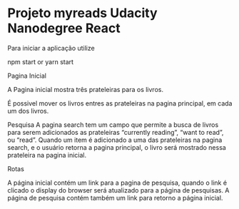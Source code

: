 # Projeto myreads Udacity Nanodegree React

Para iniciar a aplicação utilize

npm start or yarn start

Pagina Inicial

A Pagina inicial mostra três prateleiras para os livros.

É possivel mover os livros entres as prateleiras na pagina principal, em cada um dos livros.

Pesquisa A pagina search tem um campo que permite a busca de livros para serem adicionados as prateleiras “currently reading”, “want to read”, ou “read”. Quando um item é adicionado a uma das prateleiras na pagina search, e o usuário retorna a pagina principal, o livro será mostrado nessa prateleira na pagina inicial.

Rotas

A página inicial contém um link para a pagina de pesquisa, quando o link é clicado o display do browser será atualizado para a página de pesquisas. A página de pesquisa contém também um link para retorno a página inicial.
